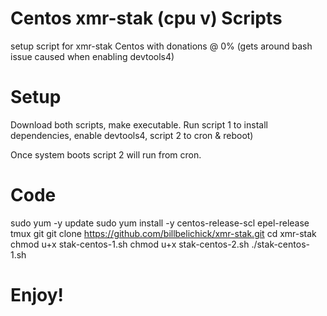 # Centos xmr-stak (cpu v) Scripts
setup script for xmr-stak Centos with donations @ 0%
(gets around bash issue caused when enabling devtools4)

# Setup
Download both scripts, make executable. Run script 1 to install dependencies, enable devtools4, script 2 to cron & reboot)

Once system boots script 2 will run from cron.

# Code
sudo yum -y update
sudo yum install -y centos-release-scl epel-release tmux git
git clone https://github.com/billbelichick/xmr-stak.git
cd xmr-stak
chmod u+x stak-centos-1.sh
chmod u+x stak-centos-2.sh
./stak-centos-1.sh

# Enjoy!
